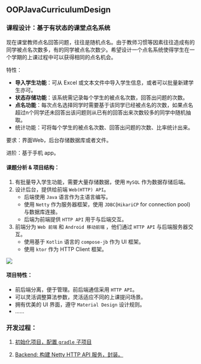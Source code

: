 ## OOPJavaCurriculumDesign

### 课程设计：基于有状态的课堂点名系统

现在课堂教师点名回答问题，往往是随机点名。由于教师习惯等因素往往造成有的同学被点名次数多，有的同学被点名次数少。希望设计一个点名系统使得学生在一个学期的上课过程中可以获得相同的点名机会。

特性：

- **导入学生功能**：可从 Excel 或文本文件中导入学生信息，或者可以批量新建学生亦可。
- **状态存储功能**：该系统需记录每个学生的被点名次数，回答出问题的次数。
- **点名功能**：每次点名选择同学时需要基于该同学已经被点名的次数，如果点名超过n个同学还未回答出该问题则从已有的回答出来次数较多的同学中随机抽取。
- 统计功能：可将每个学生的被点名次数、回答出问题的次数、比率统计出来。

要求：界面Web，后台存储数据库或者文件。

进阶：基于手机 app。

#### 课题分析 & 项目结构：

1. 有批量导入学生功能，需要大量存储数据，使用 `MySQL` 作为数据存储后端。
2. 设计后台，提供给前端 `Web(HTTP) API`。
   - 后端使用 `Java` 语言作为主语言编写。
   - 使用 `Netty` 作为服务器框架，使用 `JDBC`(`HikariCP` for connection pool) 与数据库连接。
   - 后端为前端提供 `HTTP API` 用于与后端交互。
3. 前端分为 `Web 前端` 和 `Android 移动前端` ，他们通过 `HTTP API` 与后端服务器交互。
   - 使用基于 `Kotlin` 语言的 `compose-jb` 作为 UI 框架。
   - 使用 `ktor` 作为 HTTP Client 框架。

[![](https://mermaid.ink/img/eyJjb2RlIjoiZ3JhcGggTFJcbiAgICBiYWNrZW5kKEJhY2tlbmQpXG4gICAgZnJvbnRlbmRhbmRyb2lkKFwiRnJvbnRlbmQ6IEFuZHJvaWRcIilcbiAgICBmcm9udGVuZHdlYihcIkZyb250ZW5kOiBXZWJcIilcbiAgICBkYXRhYmFzZShcIkRhdGFiYXNlXCIpXG4gICAgZGF0YWJhc2UgLS0tIHxhY2Nlc3N8YmFja2VuZFxuICAgIGJhY2tlbmQgLS0-IHxIVFRQIEFQSXxmcm9udGVuZHdlYlxuICAgIGJhY2tlbmQgLS0-IHxIVFRQIEFQSXxmcm9udGVuZGFuZHJvaWQiLCJtZXJtYWlkIjp7InRoZW1lIjoiZGVmYXVsdCJ9LCJ1cGRhdGVFZGl0b3IiOmZhbHNlLCJhdXRvU3luYyI6dHJ1ZSwidXBkYXRlRGlhZ3JhbSI6ZmFsc2V9)](https://mermaid-js.github.io/mermaid-live-editor/edit##eyJjb2RlIjoiZ3JhcGggTFJcbiAgICBiYWNrZW5kKEJhY2tlbmQpXG4gICAgZnJvbnRlbmRhbmRyb2lkKFwiRnJvbnRlbmQ6IEFuZHJvaWRcIilcbiAgICBmcm9udGVuZHdlYihcIkZyb250ZW5kOiBXZWJcIilcbiAgICBkYXRhYmFzZShcIkRhdGFiYXNlXCIpXG4gICAgZGF0YWJhc2UgLS0-IHxhY2Nlc3N8YmFja2VuZFxuICAgIGJhY2tlbmQgLS0-IHxIVFRQIEFQSXxmcm9udGVuZHdlYlxuICAgIGJhY2tlbmQgLS0-IHxIVFRQIEFQSXxmcm9udGVuZGFuZHJvaWQiLCJtZXJtYWlkIjoie1xuICBcInRoZW1lXCI6IFwiZGVmYXVsdFwiXG59IiwidXBkYXRlRWRpdG9yIjpmYWxzZSwiYXV0b1N5bmMiOnRydWUsInVwZGF0ZURpYWdyYW0iOmZhbHNlfQ)

#### 项目特性：

- 前后端分离，便于管理。前后端通信采用 `HTTP API`。
- 可以灵活调整算法参数，灵活适应不同的上课提问场景。
- 拥有优美的 UI 界面，遵守 `Material Design` 设计规则。
- ......

### 开发过程：

1. [初始化项目，配置 `gradle` 子项目](article/01-init-project-and-configure-gradle.md)

2. [Backend: 构建 Netty HTTP API 服务，封装。](article/02-build-netty-http-api.md)
